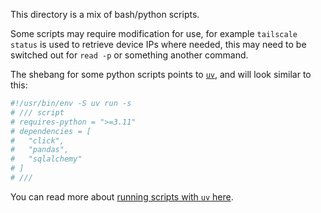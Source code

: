This directory is a mix of bash/python scripts.

Some scripts may require modification for use, for example `tailscale status` is used to retrieve device IPs where needed, this may need to be switched out for `read -p` or something another command.

The shebang for some python scripts points to [`uv`](https://docs.astral.sh/uv/), and will look similar to this:

```python
#!/usr/bin/env -S uv run -s
# /// script
# requires-python = ">=3.11"
# dependencies = [
#   "click",
#   "pandas",
#   "sqlalchemy"
# ]
# ///
```

You can read more about [running scripts with `uv` here](https://docs.astral.sh/uv/guides/scripts/).
